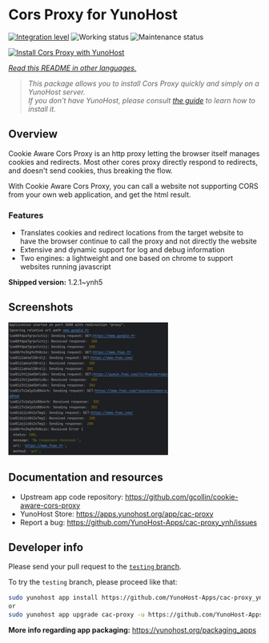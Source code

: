 <!--
N.B.: This README was automatically generated by <https://github.com/YunoHost/apps/tree/master/tools/readme_generator>
It shall NOT be edited by hand.
-->

# Cors Proxy for YunoHost

[![Integration level](https://dash.yunohost.org/integration/cac-proxy.svg)](https://ci-apps.yunohost.org/ci/apps/cac-proxy/) ![Working status](https://ci-apps.yunohost.org/ci/badges/cac-proxy.status.svg) ![Maintenance status](https://ci-apps.yunohost.org/ci/badges/cac-proxy.maintain.svg)

[![Install Cors Proxy with YunoHost](https://install-app.yunohost.org/install-with-yunohost.svg)](https://install-app.yunohost.org/?app=cac-proxy)

*[Read this README in other languages.](./ALL_README.md)*

> *This package allows you to install Cors Proxy quickly and simply on a YunoHost server.*  
> *If you don't have YunoHost, please consult [the guide](https://yunohost.org/install) to learn how to install it.*

## Overview

Cookie Aware Cors Proxy is an http proxy letting the browser itself manages cookies and redirects.
Most other cores proxy directly respond to redirects, and doesn't send cookies, thus breaking the flow.

With Cookie Aware Cors Proxy, you can call a website not supporting CORS from your own web application, and get the html result.

### Features
- Translates cookies and redirect locations from the target website to have the browser continue to call the proxy and not directly the website 
- Extensive and dynamic support for log and debug information
- Two engines: a lightweight and one based on chrome to support websites running javascript


**Shipped version:** 1.2.1~ynh5

## Screenshots

![Screenshot of Cors Proxy](./doc/screenshots/fnac-logs.png)

## Documentation and resources

- Upstream app code repository: <https://github.com/gcollin/cookie-aware-cors-proxy>
- YunoHost Store: <https://apps.yunohost.org/app/cac-proxy>
- Report a bug: <https://github.com/YunoHost-Apps/cac-proxy_ynh/issues>

## Developer info

Please send your pull request to the [`testing` branch](https://github.com/YunoHost-Apps/cac-proxy_ynh/tree/testing).

To try the `testing` branch, please proceed like that:

```bash
sudo yunohost app install https://github.com/YunoHost-Apps/cac-proxy_ynh/tree/testing --debug
or
sudo yunohost app upgrade cac-proxy -u https://github.com/YunoHost-Apps/cac-proxy_ynh/tree/testing --debug
```

**More info regarding app packaging:** <https://yunohost.org/packaging_apps>
